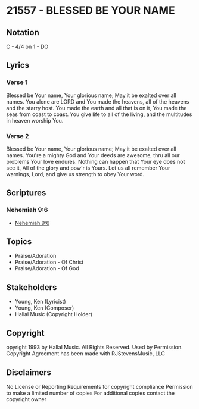 # 21557 - BLESSED BE YOUR NAME

## Notation

C - 4/4 on 1 - DO

## Lyrics

### Verse 1

Blessed be Your name, Your glorious name; May it be exalted over all names.
You alone are LORD and You made the heavens, all of the heavens and the starry host. You made the earth and all that is on it, You made the seas from coast to coast. You give life to all of the living, and the multitudes in heaven worship You.


### Verse 2

Blessed be Your name, Your glorious name; May it be exalted over all names. You're a mighty God and Your deeds are awesome, thru all our problems Your love endures. Nothing can happen that Your eye does not see it, All of the glory and pow'r is Yours. Let us all remember Your warnings, Lord, and give us strength to obey Your word.


## Scriptures

### Nehemiah 9:6

- [Nehemiah 9:6](https://www.biblegateway.com/passage/?search=Nehemiah%209%3A6)


## Topics

- Praise/Adoration
- Praise/Adoration - Of Christ
- Praise/Adoration - Of God

## Stakeholders

- Young, Ken (Lyricist)
- Young, Ken (Composer)
- Hallal Music (Copyright Holder)

## Copyright

opyright 1993 by Hallal Music. All Rights Reserved. Used by Permission.
Copyright Agreement has been made with RJStevensMusic, LLC

## Disclaimers

No License or Reporting Requirements for copyright compliance
Permission to make a limited number of copies
For additional copies contact the copyright owner


